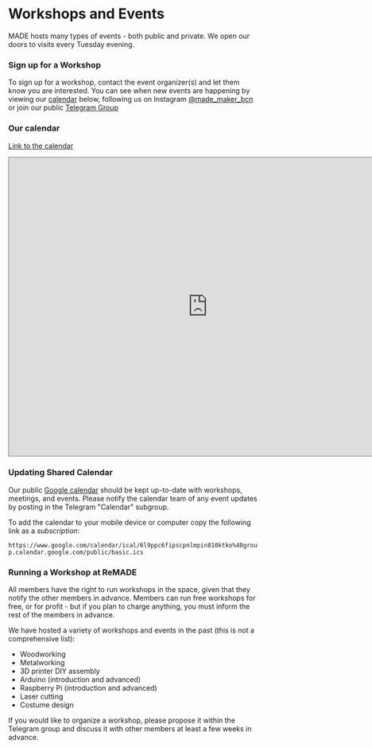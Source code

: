 # Workshops and Events

MADE hosts many types of events \- both public and private.
We open our doors to visits every Tuesday evening. 

### Sign up for a Workshop

To sign up for a workshop, contact the event organizer(s) and let them know you are interested. You can see when new events are happening by viewing our [calendar](#our-calendar) below, following us on Instagram [@made\_maker\_bcn](https://www.instagram.com/made_maker_bcn) or join our public [Telegram Group](https://t.me/+ZfAwT8CPnr8wMmE0)

### Our calendar
[Link to the calendar](https://calendar.google.com/calendar/embed?src=6l9ppc6fipscpnlmpin810ktko%40group.calendar.google.com&ctz=Europe/Madrid)
<iframe src="https://calendar.google.com/calendar/embed?height=600&wkst=2&ctz=Europe%2FMadrid&showPrint=0&showTz=0&hl=es&src=6l9ppc6fipscpnlmpin810ktko%40group.calendar.google.com&color=%23D50000" style="border:solid 1px #777" width="800" height="600" frameborder="0" scrolling="no"></iframe>

### Updating Shared Calendar

Our public [Google calendar](https://calendar.google.com/calendar/embed?src=6l9ppc6fipscpnlmpin810ktko%40group.calendar.google.com&ctz=Europe/Madrid) should be kept up-to-date with workshops, meetings, and events. Please notify the calendar team of any event updates by posting in the Telegram "Calendar" subgroup.

To add the calendar to your mobile device or computer copy the following link as a *subscription*:

```https://www.google.com/calendar/ical/6l9ppc6fipscpnlmpin810ktko%40group.calendar.google.com/public/basic.ics```

### Running a Workshop at ReMADE

All members have the right to run workshops in the space, given that they notify the other members in advance. Members can run free workshops for free, or for profit \- but if you plan to charge anything, you must inform the rest of the members in advance. 

We have hosted a variety of workshops and events in the past (this is not a comprehensive list):

* Woodworking  
* Metalworking  
* 3D printer DIY assembly   
* Arduino (introduction and advanced)  
* Raspberry Pi (introduction and advanced)  
* Laser cutting  
* Costume design

If you would like to organize a workshop, please propose it within the Telegram group and discuss it with other members at least a few weeks in advance.
